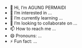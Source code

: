 - 👋 Hi, I’m AGUNG PERMAIDI
- 👀 I’m interested in ...
- 🌱 I’m currently learning ...
- 💞️ I’m looking to collaborate on ...
- 📫 How to reach me ...
- 😄 Pronouns: ...
- ⚡ Fun fact: ...

<!---
AGUNGPERMAIDI/AGUNGPERMAIDI is a ✨ special ✨ repository because its `README.md` (this file) appears on your GitHub profile.
You can click the Preview link to take a look at your changes.
--->
